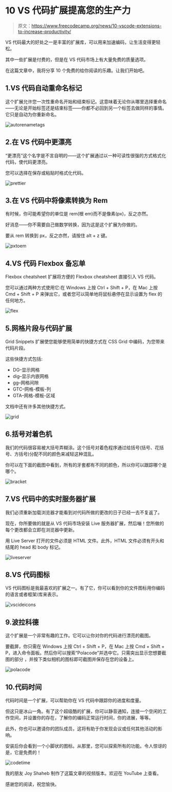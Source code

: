 # 10 VS 代码扩展提高您的生产力

> 原文：<https://www.freecodecamp.org/news/10-vscode-extensions-to-increase-productivity/>

VS 代码最大的好处之一是丰富的扩展库，可以用来加速编码，让生活变得更轻松。

其中一些扩展是付费的，但是在 VS 代码市场上有大量免费的质量选项。

在这篇文章中，我将分享 10 个免费的给你阅读的乐趣。让我们开始吧。

## 1.VS 代码自动重命名标记

这个扩展允许您一次性重命名开始和结束标记。这意味着无论你从哪里选择重命名——无论是开始标签还是结束标签——你都不必回到另一个标签去做同样的事情。它只是自动为你重新命名。

![autorenametags](img/c5ae108dc173cabe10e72dc220a6322b.png)

## 2.在 VS 代码中更漂亮

“更漂亮”这个名字是不言自明的——这个扩展通过以一种可读性很强的方式格式化代码，使代码更漂亮。

您可以选择在保存或粘贴时格式化代码。

![prettier](img/8b0dc853f98f892614235af54994e142.png)

## 3.在 VS 代码中将像素转换为 Rem

有时候，你可能希望你的单位是 rem(根 em)而不是像素(px)，反之亦然。

好消息——你不需要自己做数学转换，因为这是这个扩展为你做的。

要从 rem 转换到 px，反之亦然，请按住 alt + z 键。

![pxtoem](img/939bc3f22281bd34637fddc051a7f4aa.png)

## 4.VS 代码 Flexbox 备忘单

Flexbox cheatsheet 扩展将方便的 Flexbox cheatsheet 直接引入 VS 代码。

您可以通过两种方式使用它:在 Windows 上按 Ctrl + Shift + P，在 Mac 上按 Cmd + Shift + P 来弹出它，或者您可以简单地将鼠标悬停在显示设置为 flex 的任何地方。

![flex](img/2f8b9698d24c83db2e896495d39f6568.png)

## 5.网格片段与代码扩展

Grid Snippets 扩展使您能够使用简单的快捷方式在 CSS Grid 中编码，为您带来代码片段。

这些快捷方式包括:

*   DG–显示网格
*   dig–显示内嵌网格
*   gg–网格间隙
*   GTC–网格-模板-列
*   GTA–网格-模板-区域

文档中还有许多其他快捷方式。

![grid](img/71acfb5a03e328d82498c8db88413ed6.png)

## 6.括号对着色机

我们的代码很容易被大括号弄糊涂。这个括号对着色程序通过给括号(括号、花括号、方括号)分配不同的颜色来减轻这种混乱。

你可以在下面的截图中看到，所有的牙套都有不同的颜色，所以你可以跟踪哪个是哪个。

![bracket](img/49adbc649190dec061da07a7d496b28b.png)

## 7.VS 代码中的实时服务器扩展

我们必须重新加载浏览器才能看到对代码所做的更改的日子已经一去不复返了。

现在，你所要做的就是从 VS 代码市场安装 Live 服务器扩展，然后嘣！您所做的每个更改都会立即在浏览器中更新。

用 Live Server 打开的文件必须是 HTML 文件。此外，HTML 文件必须有开头和结尾的 head 和 body 标记。

![liveserver](img/c37e398dbac1c77c214e1f18fa13542a.png)

## 8.VS 代码图标

VS 代码图标是我最喜欢的扩展之一。有了它，你可以看到你的文件图标用你编码的语言或者框架/库来表示。

![vscideicons](img/a0def9f2019774d4010de5a2931994aa.png)

## 9.波拉科德

这个扩展是一个非常有趣的工作。它可以让你对你的代码进行漂亮的截图。

要截屏，你只需在 Windows 上按 Ctrl + Shift + P，在 Mac 上按 Cmd + Shift + P，进入命令面板。然后你可以搜索“Polacode”并选中它。只需突出显示您想要截图的部分
，并按下类似相机的图标即可截图并保存在您的设备上。

![polacode](img/5010118d07df681f007e671a90dc3202.png)

## 10.代码时间

代码时间是一个扩展，可以帮助你在 VS 代码中跟踪你的进度和度量。

但这只是冰山一角。有了这个超级酷的扩展，你可以静音通知，连接一个空闲的工作空间，并设置你的存在，了解你的编码正常运行时间，你的进展，等等。

此外，你也可以邀请你的团队成员，这将有助于你发现会议或任何其他活动的影响。

安装后你会看到一个小脚状的图标。从那里，您可以探索所有的功能。令人惊讶的是，它是免费的！

![codetime](img/2e7a3ea318476e745ca810ab9b9e0565.png)

我的朋友 Joy Shaheb 制作了这篇文章的视频版本。欢迎在 YouTube 上查看。

感谢您的阅读，祝您愉快。